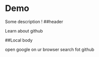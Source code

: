 # Demo


Some description
!
##header

Learn about github

##Local body

open google on ur browser
search fot github